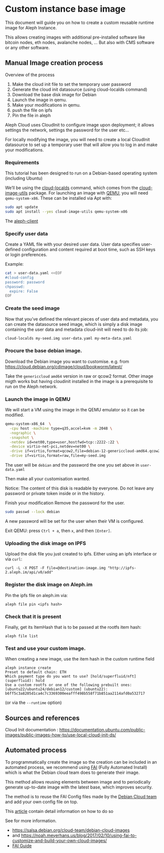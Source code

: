 # Custom instance base image

This document will guide you on how to create a custom reusable runtime image for Aleph Instance.

This allows creating images with additional pre-installed software like bitcoin nodes, eth nodes,
avalanche nodes, … But also with CMS software or any other software.

[//]: # (Note This tutorial cover QEMU instance, for function see custom-runtime &#40;commented for now as page seems to have been)
[//]: # (lost in the doc transition &#41; )

## Manual Image creation process

Overview of the process

1. Make the cloud init file to set the temporary user password
2. Generate the cloud init datasource (using cloud-localds command)
3. Download the base disk image for Debian
4. Launch the image in qemu.
5. Make your modifications in qemu.
6. push the file on ipfs
7. Pin the file in aleph

Aleph Cloud uses CloudInit to configure image upon deployment; it allows settings the network, settings the password for
the user etc...

For locally modifying the image, you will need to create a local CloudInit datasource to set up a temporary user that
will allow you to log in and make your modifications.

### Requirements

This tutorial has been designed to run on a Debian-based operating system (including Ubuntu)

We’ll be using the [cloud-localds](https://manpages.ubuntu.com/manpages/noble/en/man1/cloud-localds.1.html) command,
which comes from the [cloud-image-utils](https://github.com/canonical/cloud-utils) package. For launching an image
with [QEMU](https://www.qemu.org/docs/master/), you will need `qemu-system-x86`. These can be installed via Apt with:

```bash
sudo apt update
sudo apt install --yes cloud-image-utils qemu-system-x86
```

The [aleph-client](/devhub/sdks-and-tools/aleph-cli/)

### Specify user data

Create a YAML file with your desired user data. User data specifies user-defined configuration and content required at
boot time, such as SSH keys or login preferences.

Example:

```bash
cat > user-data.yaml <<EOF
#cloud-config
password: password
chpasswd:
  expire: False
EOF
```

### Create the seed image

Now that you’ve defined the relevant pieces of user data and metadata, you can create the datasource seed image, which
is simply a disk image containing the user data and metadata cloud-init will need to do its job:

```bash
cloud-localds my-seed.img user-data.yaml my-meta-data.yaml
```

### Procure the base debian image.

Download the Debian image you want to customise. e.g. from
https://cloud.debian.org/cdimage/cloud/bookworm/latest/

Take the `genericcloud` `amd64` version in raw or qcow2 format. Other image migth works but having cloudinit installed in
the image is a prerequisite to run on the Aleph network.

### Launch the image in QEMU

We will start a VM using the image in the QEMU emulator so it can be modified.

```bash
qemu-system-x86_64  \
  -cpu host -machine type=q35,accel=kvm -m 2048 \
  -nographic \
  -snapshot \
  -netdev id=net00,type=user,hostfwd=tcp::2222-:22 \
  -device virtio-net-pci,netdev=net00 \
  -drive if=virtio,format=qcow2,file=debian-12-genericcloud-amd64.qcow2 \
  -drive if=virtio,format=raw,file=my-seed.img
```

The user will be `debian` and the password the one you set above in `user-data.yaml`

Then make all your customisation wanted.

Notice: The content of this disk is readable by everyone. Do not leave any password or private token inside or in the
history.

Finish your modification
Remove the password for the user.

```bash
sudo passwd --lock debian
```

A new password will be set for the user when their VM is configured.

Exit QEMU: press `Ctrl + a`, then `x`, and then `[Enter]`.

### Uploading the disk image on IPFS

Upload the disk file you just created to ipfs. Either using an ipfs interface or via `curl`:

```shell  
curl -L -X POST -F file=@destination-image.img "http://ipfs-2.aleph.im/api/v0/add"  
```  

### Register the disk image on Aleph.im

Pin the ipfs file on aleph.im via:

```  
aleph file pin <ipfs hash>  
```

### Check that it is present

Finally, get its ItemHash that is to be passed at the rootfs item hash:

```shell  
aleph file list
```

### Test and use your custom image.

When creating a new image, use the item hash in  the custom runtime field

```
aleph instance create                                                                          
Preset to default chain: ETH
Which payment type do you want to use? [hold/superfluid/nft] (superfluid): hold
Use a custom rootfs or one of the following prebuilt ones: [ubuntu22/ubuntu24/debian12/custom] (ubuntu22): b6ff5c3a8205d1ca4c7c3369300eeafff498b558f71b851aa2114afd0a532717
```

(or via the `--runtime` option)

## Sources and references

Cloud Init documentation : https://documentation.ubuntu.com/public-images/public-images-how-to/use-local-cloud-init-ds/


## Automated process
To programmatically create the image so the creation can be included in an automated process,
we recommend using [FAI](https://wiki.fai-project.org/index.php/Main_Page) (Fully Automated Install) which is what 
the Debian cloud team does to generate their image.

This method allows reusing elements between image and to periodically generate up-to-date image with the latest base,
which improves security.

The method is to reuse the FAI Config files made by the [Debian Cloud team](https://salsa.debian.org/cloud-team/debian-cloud-images) and add your own config file on top.

This [article]( https://noah.meyerhans.us/blog/2017/02/10/using-fai-to-customize-and-build-your-own-cloud-images/) contain detail information on how to do so

See for more information.

* https://salsa.debian.org/cloud-team/debian-cloud-images
* and https://noah.meyerhans.us/blog/2017/02/10/using-fai-to-customize-and-build-your-own-cloud-images/
* [FAI Guide](https://fai-project.org/guide/)